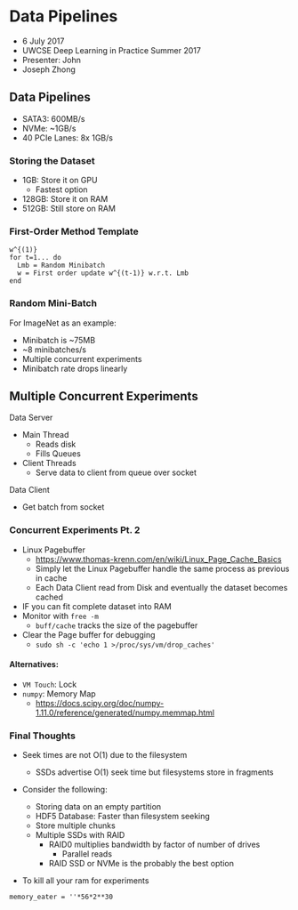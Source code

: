 

# Data Pipelines

- 6 July 2017
- UWCSE Deep Learning in Practice Summer 2017
- Presenter: John 
- Joseph Zhong

## Data Pipelines

- SATA3: 600MB/s
- NVMe: ~1GB/s
- 40 PCIe Lanes: 8x 1GB/s

### Storing the Dataset

- 1GB: Store it on GPU
  - Fastest option
- 128GB: Store it on RAM
- 512GB: Still store on RAM


### First-Order Method Template

```
w^{(1)}
for t=1... do
  Lmb = Random Minibatch
  w = First order update w^{(t-1)} w.r.t. Lmb
end
```

### Random Mini-Batch

For ImageNet as an example:

- Minibatch is ~75MB
- ~8 minibatches/s
- Multiple concurrent experiments
- Minibatch rate drops linearly


## Multiple Concurrent Experiments

Data Server

- Main Thread
  - Reads disk
  - Fills Queues
- Client Threads
  - Serve data to client from queue over socket

Data Client
  - Get batch from socket



### Concurrent Experiments Pt. 2

- Linux Pagebuffer
  - https://www.thomas-krenn.com/en/wiki/Linux_Page_Cache_Basics
  - Simply let the Linux Pagebuffer handle the same process as previous in cache
  - Each Data Client read from Disk and eventually the dataset becomes cached
- IF you can fit complete dataset into RAM
- Monitor with `free -m`
  - `buff/cache` tracks the size of the pagebuffer
- Clear the Page buffer for debugging
  - `sudo sh -c 'echo 1 >/proc/sys/vm/drop_caches'`

#### Alternatives:

- `VM Touch`: Lock
- `numpy`: Memory Map
  - https://docs.scipy.org/doc/numpy-1.11.0/reference/generated/numpy.memmap.html

### Final Thoughts

- Seek times are not O(1) due to the filesystem
  - SSDs advertise O(1) seek time but filesystems store in fragments
- Consider the following:
  - Storing data on an empty partition
  - HDF5 Database: Faster than filesystem seeking
  - Store multiple chunks
  - Multiple SSDs with RAID
    - RAID0 multiplies bandwidth by factor of number of drives
      - Parallel reads
    - RAID SSD or NVMe is the probably the best option

- To kill all your ram for experiments

```
memory_eater = ''*56*2**30
```



